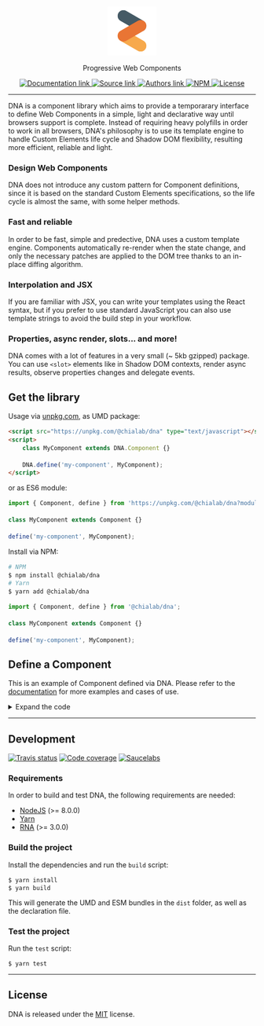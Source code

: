 <p align="center">
    <img alt="DNA" src="logo.svg" width="100">
</p>

<p align="center">
    Progressive Web Components
</p>

<p align="center">
    <a href="https://dna.chialab.io">
        <img alt="Documentation link" src="https://img.shields.io/badge/Docs-dna.chialab.io-lightgrey.svg?style=flat-square">
    </a>
    <a href="https://github.com/chialab/dna">
        <img alt="Source link" src="https://img.shields.io/badge/Source-GitHub-lightgrey.svg?style=flat-square">
    </a>
    <a href="https://www.chialab.it">
        <img alt="Authors link" src="https://img.shields.io/badge/Authors-Chialab-lightgrey.svg?style=flat-square">
    </a>
    <a href="https://www.npmjs.com/package/@chialab/dna">
        <img alt="NPM" src="https://img.shields.io/npm/v/@chialab/dna.svg?style=flat-square">
    </a>
    <a href="https://github.com/chialab/dna/blob/master/LICENSE">
        <img alt="License" src="https://img.shields.io/npm/l/@chialab/dna.svg?style=flat-square">
    </a>
</p>

---

DNA is a component library which aims to provide a temporarary interface to define Web Components in a simple, light and declarative way until browsers support is complete. Instead of requiring heavy polyfills in order to work in all browsers, DNA's philosophy is to use its template engine to handle Custom Elements life cycle and Shadow DOM flexibility, resulting more efficient, reliable and light.

### Design Web Components

DNA does not introduce any custom pattern for Component definitions, since it is based on the standard Custom Elements specifications, so the life cycle is almost the same, with some helper methods.

### Fast and reliable

In order to be fast, simple and predective, DNA uses a custom template engine. Components automatically re-render when the state change, and only the necessary patches are applied to the DOM tree thanks to an in-place diffing algorithm.

### Interpolation and JSX

If you are familiar with JSX, you can write your templates using the React syntax, but if you prefer to use standard JavaScript you can also use template strings to avoid the build step in your workflow.

### Properties, async render, slots... and more!

DNA comes with a lot of features in a very small (~ 5kb gzipped) package. You can use `<slot>` elements like in Shadow DOM contexts, render async results, observe properties changes and delegate events.

## Get the library

Usage via [unpkg.com](https://unpkg.com/), as UMD package:
```html
<script src="https://unpkg.com/@chialab/dna" type="text/javascript"></script>
<script>
    class MyComponent extends DNA.Component {}

    DNA.define('my-component', MyComponent);
</script>
```

or as ES6 module:

```js
import { Component, define } from 'https://unpkg.com/@chialab/dna?module';

class MyComponent extends Component {}

define('my-component', MyComponent);
```

Install via NPM:
```sh
# NPM
$ npm install @chialab/dna
# Yarn
$ yarn add @chialab/dna
```

```ts
import { Component, define } from '@chialab/dna';

class MyComponent extends Component {}

define('my-component', MyComponent);
```


## Define a Component

This is an example of Component defined via DNA. Please refer to the [documentation](https://dna.chialab.io) for more examples and cases of use.

<details>
    <summary>Expand the code</summary>
<br />

**Define a template**
```html
<template name="hello-component">
    <style scoped>
        :host {
            display: block;
            padding: 10px;
        }

        .message {
            display: flex;
            align-items: center;
        }

        .icon {
            font-size: 50px;
        }
    </style>
    <form>
        <label>What's your name?</label>
        <input type="text" name="name" />
    </form>
    <span class="message">
        <span class="icon">👋🏻</span> Hello [[ name ]]
    </span>
</template>
```

**Define the Component**
```ts
import { Component, property, define, render } from '@chialab/dna';

class HelloWorld extends Component {
    @property() // define an observable Component property
    name: string;

    get events() { // define a list of delegated events
        return {
            'input [name="name"]': (ev, target) => {
                this.name = target.value;
            },
        };
    }
}

// link the Component class to a tag
define('hello-world', HelloWorld);

// render the Component
render(document.body, new HelloWorld);
```
</details>

---

## Development

[![Travis status](https://img.shields.io/travis/chialab/dna/3.0.0.svg?style=flat-square)](https://travis-ci.org/chialab/dna)
[![Code coverage](https://img.shields.io/codecov/c/github/chialab/dna/3.0.0.svg?style=flat-square)](https://codecov.io/gh/chialab/dna)
[![Saucelabs](https://badges.herokuapp.com/sauce/chialab-sl-003?labels=none&style=flat-square)](https://saucelabs.com/u/chialab-sl-003)

### Requirements

In order to build and test DNA, the following requirements are needed:
* [NodeJS](https://nodejs.org/) (>= 8.0.0)
* [Yarn](https://yarnpkg.com)
* [RNA](https://github.com/chialab/rna-cli) (>= 3.0.0)

### Build the project

Install the dependencies and run the `build` script:
```
$ yarn install
$ yarn build
```

This will generate the UMD and ESM bundles in the `dist` folder, as well as the declaration file.

### Test the project

Run the `test` script:

```
$ yarn test
```

---

## License

DNA is released under the [MIT](https://github.com/chialab/dna/blob/master/LICENSE) license.
